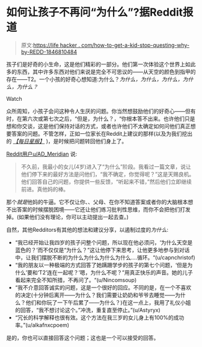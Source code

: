 # 如何让孩子不再问“为什么”?据Reddit报道

> 原文:[https://life hacker . com/how-to-get-a-kid-stop-questing-why-by-REDD-1846810484](https://lifehacker.com/how-to-get-a-kid-to-stop-asking-why-according-to-redd-1846810484)

孩子们是好奇的小生命，这是他们精彩的一部分。他们第一次体验这个世界上如此多的东西，其中许多东西对他们来说是完全不可思议的——从天空的颜色到指甲的存在——T2。一个小孩的好奇心想知道:为什么？*为什么，为什么，为什么，为什么，为什么？*

Watch

众所周知，小孩子会问这种令人生厌的问题。你当然想鼓励他们的好奇心——但有时，在第六次或第七次之后，“但是，为什么？，“你根本答不出来。也许他们只是想和你交谈，这是他们保持对话的方式，或者也许他们不太确定如何问他们真正想要答案的问题。不管怎样，正如一位家长在Reddit上建议的那样(以及为我们挖出的 [*【每日星报】*](https://www.dailystar.co.uk/real-life/dad-shares-genius-parenting-trick-24027290) )，是时候把问题转回他们身上了。

[Reddit用户u/AD_Meridian](https://www.reddit.com/r/AskReddit/comments/aiv6l6/what_is_the_most_effective_psychological_trick/) 说:

> 不久前，我最小的女儿(4岁)进入了“为什么”阶段。我看过一篇文章，说让他们停下来的最好方法是问他们，“我不确定，你觉得呢？”这是天赐良机。他们回答自己的问题，你提供一些反馈，“听起来不错，”然后他们立即继续前进。真他妈的棒。

那个*就是*他妈的牛逼。它不仅让你、、父母、在你不知道答案或者你的大脑根本想不出答案的时候摆脱困境——它还让他们练习批判性思维，而你不会把他们打发掉。(如果他们没有理论，你可以主动提出一起去查。)

自然，其他Redditors有其他的想法和建议分享，以遏制过度的*为什么*:

*   “我已经开始让我四岁的孩子问整个问题，所以现在他必须问，‘为什么天空是蓝色的？’而不仅仅是“为什么？”这让他停下来思考，让他更多地参与到对话中，让我们摆脱不断的为什么为什么为什么为什么....循环。“(u/capnchristof)
*   “我的朋友以一种极端的方式回答了她蹒跚学步的孩子的第七个问题，‘但是为什么’要和‘T2’连在一起呢？’嗯，为什么不呢？”用真正快乐的声音。她的儿子看起来完全不知所措，不再问了。“(u/Nincomsoup)
*   “我不介意回答诚实的问题，这是一个很好的回应。不同的是，在一个不喜欢的决定(十分钟后离开——为什么？我们需要让奶奶和爷爷去睡觉——为什么？他们和你玩了一下午后累了——为什么？)在这一点上，我用了礼仪小姐的回答，“我不想讨论这个。”冲洗，重复直至停止。”(u/Astyryx)
*   “冗长的科学解释也很有效。这个方法在我三岁的女儿身上有100%的成功率。”(u/alkafnxcpoem)

是的，你也可以直接回答这个问题；这也是一个可以接受的回答。
